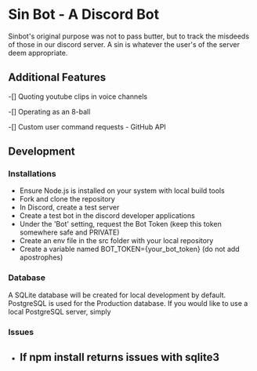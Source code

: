 # Sin Bot - A Discord Bot
Sinbot's original purpose was not to pass butter, but to track the misdeeds of those in our discord server. A sin is whatever the user's of the server deem appropriate. 

## Additional Features
-[] Quoting youtube clips in voice channels

-[] Operating as an 8-ball

-[] Custom user command requests - GitHub API

## Development

### Installations
- Ensure Node.js is installed on your system with local build tools
- Fork and clone the repository
- In Discord, create a test server
- Create a test bot in the discord developer applications
- Under the 'Bot' setting, request the Bot Token (keep this token somewhere safe and PRIVATE)
- Create an env file in the src folder with your local repository
- Create a variable named BOT_TOKEN={your_bot_token} (do not add apostrophes)

### Database
A SQLite database will be created for local development by default. PostgreSQL is used for the Production database. If you would like to use a local PostgreSQL server, simply 

### Issues
- If npm install returns issues with sqlite3
    - 